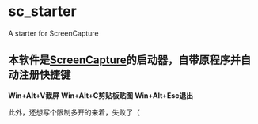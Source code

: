 # sc_starter
A starter for ScreenCapture

## 本软件是[ScreenCapture](https://github.com/xland/ScreenCapture)的启动器，自带原程序并自动注册快捷键

**Win+Alt+V截屏**
**Win+Alt+C剪贴板贴图**
**Win+Alt+Esc退出**

此外，还想写个限制多开的来着，失败了（
